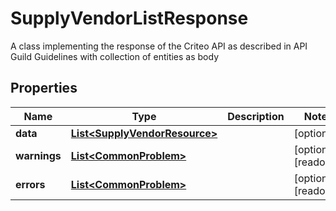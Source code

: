 

# SupplyVendorListResponse

A class implementing the response  of the Criteo API as described in API Guild Guidelines with collection of entities as body

## Properties

| Name | Type | Description | Notes |
|------------ | ------------- | ------------- | -------------|
|**data** | [**List&lt;SupplyVendorResource&gt;**](SupplyVendorResource.md) |  |  [optional] |
|**warnings** | [**List&lt;CommonProblem&gt;**](CommonProblem.md) |  |  [optional] [readonly] |
|**errors** | [**List&lt;CommonProblem&gt;**](CommonProblem.md) |  |  [optional] [readonly] |



